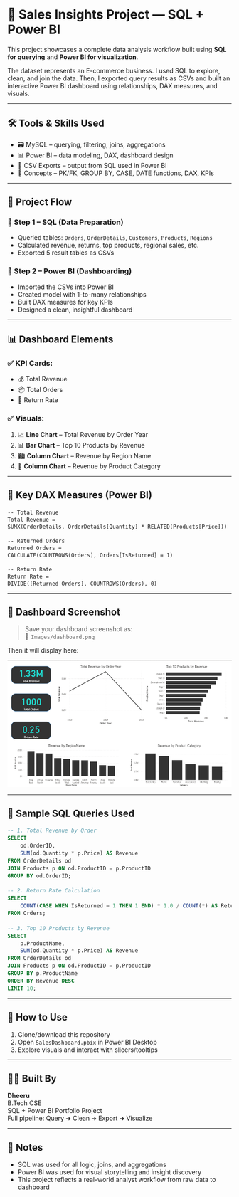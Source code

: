 # 🧠 Sales Insights Project — SQL + Power BI

This project showcases a complete data analysis workflow built using **SQL for querying** and **Power BI for visualization**.

The dataset represents an E-commerce business. I used SQL to explore, clean, and join the data. Then, I exported query results as CSVs and built an interactive Power BI dashboard using relationships, DAX measures, and visuals.

---

## 🛠 Tools & Skills Used

- 🗃️ MySQL – querying, filtering, joins, aggregations  
- 📊 Power BI – data modeling, DAX, dashboard design  
- 📂 CSV Exports – output from SQL used in Power BI  
- 🧠 Concepts – PK/FK, GROUP BY, CASE, DATE functions, DAX, KPIs

---

## 📁 Project Flow

### 🔹 Step 1 – SQL (Data Preparation)
- Queried tables: `Orders`, `OrderDetails`, `Customers`, `Products`, `Regions`
- Calculated revenue, returns, top products, regional sales, etc.
- Exported 5 result tables as CSVs

### 🔹 Step 2 – Power BI (Dashboarding)
- Imported the CSVs into Power BI
- Created model with 1-to-many relationships
- Built DAX measures for key KPIs
- Designed a clean, insightful dashboard

---

## 📊 Dashboard Elements

### ✅ KPI Cards:
- 💰 Total Revenue  
- 📦 Total Orders  
- 🔁 Return Rate  

### ✅ Visuals:
1. 📈 **Line Chart** – Total Revenue by Order Year  
2. 📊 **Bar Chart** – Top 10 Products by Revenue  
3. 🏙 **Column Chart** – Revenue by Region Name  
4. 🧺 **Column Chart** – Revenue by Product Category  

---

## 🧮 Key DAX Measures (Power BI)

```DAX
-- Total Revenue
Total Revenue = 
SUMX(OrderDetails, OrderDetails[Quantity] * RELATED(Products[Price]))

-- Returned Orders
Returned Orders = 
CALCULATE(COUNTROWS(Orders), Orders[IsReturned] = 1)

-- Return Rate
Return Rate = 
DIVIDE([Returned Orders], COUNTROWS(Orders), 0)
```

---

## 📸 Dashboard Screenshot

> Save your dashboard screenshot as:  
> 📂 `Images/dashboard.png`

Then it will display here:

![Power BI Dashboard](https://github.com/Dheeru0133/Sql/blob/main/dashboard.png?raw=true)

---

## 🧾 Sample SQL Queries Used

```sql
-- 1. Total Revenue by Order
SELECT 
    od.OrderID,
    SUM(od.Quantity * p.Price) AS Revenue
FROM OrderDetails od
JOIN Products p ON od.ProductID = p.ProductID
GROUP BY od.OrderID;

-- 2. Return Rate Calculation
SELECT 
    COUNT(CASE WHEN IsReturned = 1 THEN 1 END) * 1.0 / COUNT(*) AS ReturnRate
FROM Orders;

-- 3. Top 10 Products by Revenue
SELECT 
    p.ProductName,
    SUM(od.Quantity * p.Price) AS Revenue
FROM OrderDetails od
JOIN Products p ON od.ProductID = p.ProductID
GROUP BY p.ProductName
ORDER BY Revenue DESC
LIMIT 10;
```

---

## 🚀 How to Use

1. Clone/download this repository  
2. Open `SalesDashboard.pbix` in Power BI Desktop  
3. Explore visuals and interact with slicers/tooltips  

---

## 👨‍💻 Built By

**Dheeru**  
B.Tech CSE  
SQL + Power BI Portfolio Project  
Full pipeline: Query ➜ Clean ➜ Export ➜ Visualize  

---

## 📝 Notes

- SQL was used for all logic, joins, and aggregations  
- Power BI was used for visual storytelling and insight discovery  
- This project reflects a real-world analyst workflow from raw data to dashboard
